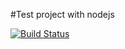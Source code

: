 #Test project with nodejs

[![Build Status](https://travis-ci.org/Demorite/canttestthis.svg?branch=master)](https://travis-ci.org/Demorite/canttestthis)
